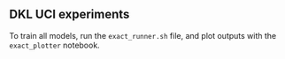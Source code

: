 ## DKL UCI experiments

To train all models, run the `exact_runner.sh` file, and plot outputs with the `exact_plotter` notebook.